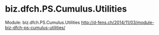 biz.dfch.PS.Cumulus.Utilities
=============================

Module: biz.dfch.PS.Cumulus.Utilities http://d-fens.ch/2014/11/03/module-biz-dfch-ps-cumulus-utilities/
